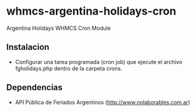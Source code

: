 # whmcs-argentina-holidays-cron
Argentina Holidays WHMCS Cron Module

## Instalacion
- Configurar una tarea programada (cron job) que ejecute el archivo fgholidays.php dentro de la carpeta crons.

## Dependencias
- API Pública de Feriados Argentinos (http://www.nolaborables.com.ar)